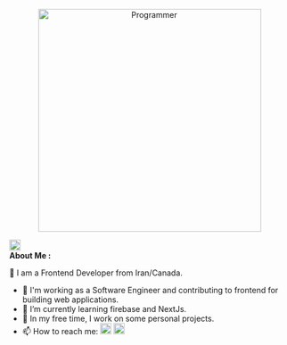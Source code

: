 
<p align="center"><img src="https://github.com/RaziBN/RaziBN/assets/139288074/fab59190-ef86-42c8-984f-8fb07349fe2b" alt="Programmer" style="display: block;" height="400" width="400"></img></p>

<img src="https://github.com/RaziBN/RaziBN/assets/139288074/d8d5f077-6623-4e00-a197-22a43b4924e5" alt="Programmer" style="display: block;" height="20" width="20"></img>  **About Me :** 
<p> 👋 I am a Frontend Developer from Iran/Canada.</p>

- 👀 I'm working as a Software Engineer and contributing to frontend for building web applications.
- 🌱 I’m currently learning firebase and NextJs.
- 💞️ In my free time, I work on some personal projects.
- 📫 How to reach me: <a href="https://www.linkedin.com/in/razi-benvidi"><img src="https://img.shields.io/badge/LinkedIn-0077B5?style=for-the-badge&logo=linkedin&logoColor=white" alt="linkedin" height="20"></a>   <a href="razi.esmaeili98@gmail.com"><img src="https://img.shields.io/badge/Gmail-D14836?style=for-the-badge&logo=gmail&logoColor=white" alt="gmail" height="20"></img></a>

<!---
RaziBN/RaziBN is a ✨ special ✨ repository because its `README.md` (this file) appears on your GitHub profile.
You can click the Preview link to take a look at your changes.
--->

